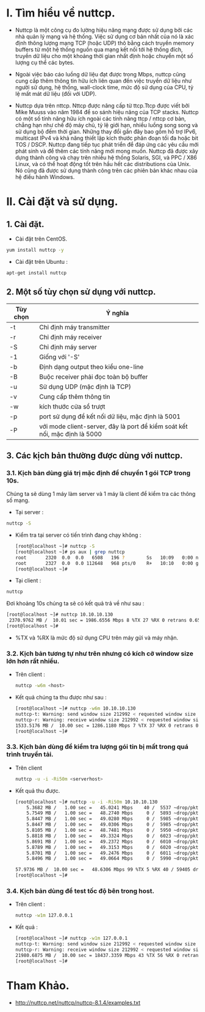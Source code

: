 # I. Tìm hiểu về nuttcp.

- Nuttcp là một công cụ đo lường hiệu năng mạng được sử dụng bởi các nhà quản lý mạng và hệ thống. Việc sử dụng cơ bản nhất của nó là xác định thông lượng mạng TCP (hoặc UDP) thô bằng cách truyền memory buffers từ một hệ thống nguồn qua mạng kết nối tới hệ thống đích, truyền dữ liệu cho một khoảng thời gian nhất định hoặc chuyển một số lượng cụ thể các bytes.

- Ngoài việc báo cáo luồng dữ liệu đạt được trong Mbps, nuttcp cũng cung cấp thêm thông tin hữu ích liên quan đến việc truyền dữ liệu như người sử dụng, hệ thống, wall-clock time, mức độ sử dụng của CPU, tỷ lệ mất mát dữ liệu (đối với UDP).

- Nuttcp dựa trên nttcp. Nttcp được nâng cấp từ ttcp.Ttcp được viết bởi Mike Muuss vào năm 1984 để so sánh hiệu năng của TCP stacks. Nuttcp có một số tính năng hữu ích ngoài các tính năng ttcp / nttcp cơ bản, chẳng hạn như chế độ máy chủ, tỷ lệ giới hạn, nhiều luồng song song và sử dụng bộ đếm thời gian. Những thay đổi gần đây bao gồm hỗ trợ IPv6, multicast IPv4 và khả năng thiết lập kích thước phân đoạn tối đa hoặc bit TOS / DSCP. Nuttcp đang tiếp tục phát triển để đáp ứng các yêu cầu mới phát sinh và để thêm các tính năng mới mong muốn. Nuttcp đã được xây dựng thành công và chạy trên nhiều hệ thống Solaris, SGI, và PPC / X86 Linux, và có thể hoạt động tốt trên hầu hết các distributions của Unix. Nó cũng đã được sử dụng thành công trên các phiên bản khác nhau của hệ điều hành Windows.

# II. Cài đặt và sử dụng.

## 1. Cài đặt.
- Cài đặt trên CentOS.

```sh
yum install nuttcp -y
```

- Cài đặt trên Ubuntu :

```sh
apt-get install nuttcp
```

## 2. Một số tùy chọn sử dụng với nuttcp.

| Tùy chọn | Ý nghĩa |
|---------|--------------|
| -t | Chỉ định máy transmitter |
| -r | Chỉ định máy receiver |
| -S | Chỉ định máy server |
| -1 | Giống với '-S' |
| -b | Định dạng output theo kiểu one-line |
| -B | Buộc receiver phải đọc toàn bộ buffer |
| -u | Sử dụng UDP (mặc định là TCP) |
| -v | Cung cấp thêm thông tin |
| -w | kích thước cửa sổ trượt |
| -p | port sử dụng để kết nối dữ liệu, mặc định là 5001 |
| -P | với mode client-server, đây là port để kiểm soát kết nối, mặc định là 5000 |

## 3. Các kịch bản thường được dùng với nuttcp.

### 3.1. Kịch bản dùng giá trị mặc định để chuyển 1 gói TCP trong 10s.

Chúng ta sẽ dùng 1 máy làm server và 1 máy là client để kiểm tra các thông số mạng.

- Tại server :

```sh
nuttcp -S
```

- Kiểm tra tại server có tiến trình đang chạy không :

    ```sh
    [root@localhost ~]# nuttcp -S
    [root@localhost ~]# ps aux | grep nuttcp
    root       2320  0.0  0.0   6508   196 ?        Ss   10:09   0:00 nuttcp -S
    root       2327  0.0  0.0 112648   968 pts/0    R+   10:10   0:00 grep --color=auto nuttcp
    [root@localhost ~]#
    ```

- Tại client :

```sh
nuttcp 
```

Đơi khoảng 10s chúng ta sẽ có kết quả trả về như sau :

```sh
[root@localhost ~]# nuttcp 10.10.10.130
 2370.9762 MB /  10.01 sec = 1986.6556 Mbps 8 %TX 27 %RX 0 retrans 0.65 msRTT
[root@localhost ~]#
```

- %TX và %RX là mức độ sử dụng CPU trên máy gửi và máy nhận.

### 3.2. Kịch bản tương tự như trên nhưng có kích cỡ window size lớn hơn rất nhiều.

- Trên client  :

    ```sh
    nuttcp -w6m <host>
    ```

- Kết quả chúng ta thu được như sau :

    ```sh
    [root@localhost ~]# nuttcp -w6m 10.10.10.130
    nuttcp-t: Warning: send window size 212992 < requested window size 6291456
    nuttcp-r: Warning: receive window size 212992 < requested window size 6291456
    1533.5176 MB /  10.00 sec = 1286.1180 Mbps 7 %TX 37 %RX 0 retrans 0.98 msRTT
    [root@localhost ~]#
    ```

### 3.3. Kịch bản dùng để kiểm tra lượng gói tin bị mất trong quá trình truyền tải.

- Trên client

    ```sh
    nuttcp -u -i -Ri50m <serverhost>
    ```

- Kết quả thu được.

    ```sh
    [root@localhost ~]# nuttcp -u -i -Ri50m 10.10.10.130
        5.3682 MB /   1.00 sec =   45.0241 Mbps    40 /  5537 ~drop/pkt  0.72 ~%loss
        5.7549 MB /   1.00 sec =   48.2740 Mbps     0 /  5893 ~drop/pkt  0.00 ~%loss
        5.8447 MB /   1.00 sec =   49.0280 Mbps     0 /  5985 ~drop/pkt  0.00 ~%loss
        5.8447 MB /   1.00 sec =   49.0306 Mbps     0 /  5985 ~drop/pkt  0.00 ~%loss
        5.8105 MB /   1.00 sec =   48.7481 Mbps     0 /  5950 ~drop/pkt  0.00 ~%loss
        5.8818 MB /   1.00 sec =   49.3324 Mbps     0 /  6023 ~drop/pkt  0.00 ~%loss
        5.8691 MB /   1.00 sec =   49.2372 Mbps     0 /  6010 ~drop/pkt  0.00 ~%loss
        5.8789 MB /   1.00 sec =   49.3153 Mbps     0 /  6020 ~drop/pkt  0.00 ~%loss
        5.8701 MB /   1.00 sec =   49.2476 Mbps     0 /  6011 ~drop/pkt  0.00 ~%loss
        5.8496 MB /   1.00 sec =   49.0664 Mbps     0 /  5990 ~drop/pkt  0.00 ~%loss

    57.9736 MB /  10.00 sec =   48.6306 Mbps 99 %TX 5 %RX 40 / 59405 drop/pkt 0.06740 %loss
    [root@localhost ~]#
    ```

### 3.4. Kịch bản dùng để test tốc độ bên trong host.

- Trên client :

    ```sh
    nuttcp -w1m 127.0.0.1
    ```

- Kết quả :

    ```sh
    [root@localhost ~]# nuttcp -w1m 127.0.0.1
    nuttcp-t: Warning: send window size 212992 < requested window size 1048576
    nuttcp-r: Warning: receive window size 212992 < requested window size 1048576
    21980.6875 MB /  10.00 sec = 18437.3359 Mbps 43 %TX 56 %RX 0 retrans 0.17 msRTT
    [root@localhost ~]#
    ```

# Tham Khảo.

- http://nuttcp.net/nuttcp/nuttcp-8.1.4/examples.txt

